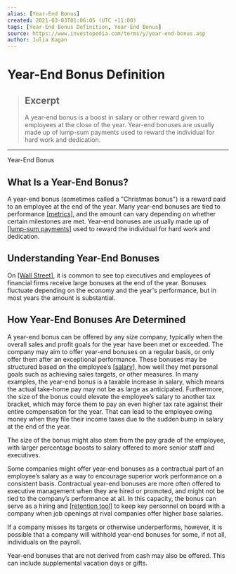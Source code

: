 ```yaml
---
alias: [Year-End Bonus]
created: 2021-03-03T01:06:05 (UTC +11:00)
tags: [Year-End Bonus Definition, Year-End Bonus]
source: https://www.investopedia.com/terms/y/year-end-bonus.asp
author: Julia Kagan
---
```


# Year-End Bonus Definition

> ## Excerpt
> A year-end bonus is a boost in salary or other reward given to employees at the close of the year. Year-end bonuses are usually made up of lump-sum payments used to reward the individual for hard work and dedication.

---

Year-End Bonus
## What Is a Year-End Bonus?

A year-end bonus (sometimes called a "Christmas bonus") is a reward paid to an employee at the end of the year. Many year-end bonuses are tied to performance [[metrics]](https://www.investopedia.com/terms/m/metrics.asp), and the amount can vary depending on whether certain milestones are met. Year-end bonuses are usually made up of [[lump-sum payments]](https://www.investopedia.com/terms/l/lump-sum-payment.asp) used to reward the individual for hard work and dedication.

## Understanding Year-End Bonuses

On [[Wall Street]](https://www.investopedia.com/terms/w/wallstreet.asp), it is common to see top executives and employees of financial firms receive large bonuses at the end of the year. Bonuses fluctuate depending on the economy and the year's performance, but in most years the amount is substantial.

## How Year-End Bonuses Are Determined

A year-end bonus can be offered by any size company, typically when the overall sales and profit goals for the year have been met or exceeded. The company may aim to offer year-end bonuses on a regular basis, or only offer them after an exceptional performance. These bonuses may be structured based on the employee’s [[salary]](https://www.investopedia.com/articles/personal-finance/031115/salary-vs-hourly-how-benefits-laws-differ.asp), how well they met personal goals such as achieving sales targets, or other measures. In many examples, the year-end bonus is a taxable increase in salary, which means the actual take-home pay may not be as large as anticipated. Furthermore, the size of the bonus could elevate the employee’s salary to another tax bracket, which may force them to pay an even higher tax rate against their entire compensation for the year. That can lead to the employee owing money when they file their income taxes due to the sudden bump in salary at the end of the year.

The size of the bonus might also stem from the pay grade of the employee, with larger percentage boosts to salary offered to more senior staff and executives.

Some companies might offer year-end bonuses as a contractual part of an employee’s salary as a way to encourage superior work performance on a consistent basis. Contractual year-end bonuses are more often offered to executive management when they are hired or promoted, and might not be tied to the company’s performance at all. In this capacity, the bonus can serve as a hiring and [[retention tool]](https://www.investopedia.com/terms/r/retention-bonus.asp) to keep key personnel on board with a company when job openings at rival companies offer higher base salaries.

If a company misses its targets or otherwise underperforms, however, it is possible that a company will withhold year-end bonuses for some, if not all, individuals on the payroll.

Year-end bonuses that are not derived from cash may also be offered. This can include supplemental vacation days or gifts.
